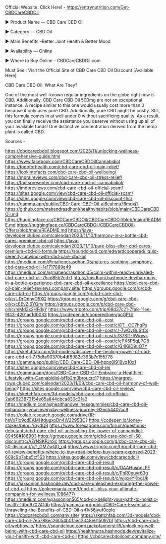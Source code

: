 Official Website: Click Here! - https://entrynutrition.com/Get-CBDCareCBDOil

► Product Name — CBD Care CBD Oil

► Category — CBD Oil

► Main Benefits –Better Joint Health & Better Mood

► Availability — Online

► Where to Buy Online – CBDCareCBDOil.com



Must See : Visit the Official Site of CBD Care CBD Oil Discount [Available Here]

CBD Care CBD Oil: What Are They?

One of the most well-known regular ingredients on the globe right now is CBD. Additionally, CBD Care CBD Oil 500mg are not an exceptional instance. A recipe similar to this one would usually cost more than 0 because it only uses pure CBD. Additionally, pure CBD might be costly. Still, this formula comes in at well under 0 without sacrificing quality. As a result, you can finally receive the assistance you deserve without using up all of your available funds! One distinctive concentration derived from the hemp plant is called CBD.

Sources - 

https://cbdcarecbdoil.blogspot.com/2023/11/unlocking-wellness-comprehensive-guide.html
https://www.facebook.com/CBDCareCBDOilCannabidiol
https://todoforhealth.com/cbd-care-cbd-oil-pain-relief/
https://lookintofacts.com/cbd-care-cbd-oil-wellbeing/
https://moralreviews.com/cbd-care-cbd-oil-stress-relief/
https://factspresenter.com/cbd-care-cbd-oil-cannabidiol/
https://imdbreviews.com/cbd-care-cbd-oil-official-scam/
https://sites.google.com/view/cbd-care-cbd-oil-official-scam/
https://sites.google.com/view/cbd-care-cbd-oil-discount-thc/
https://gamma.app/public/CBD-Care-CBD-Oil-al6cuhmu76mdxj1
https://github.com/mahendrasdhoni/healthyhabits/blob/main/CBDCareCBDOil.md
https://huggingface.co/CBDCareCBDOil/CBDCareCBDOil/blob/main/README.md
https://huggingface.co/CBDCareCBDOil/CBDCareCBDOil-Offers/blob/main/README.md
https://java-developer.clubeo.com/calendar/2023/11/10/harmony-in-a-bottle-cbd-cares-premium-cbd-oil
https://java-developer.clubeo.com/calendar/2023/11/10/pure-bliss-elixir-cbd-cares-premium-cbd-oil-formula
https://soundcloud.com/edwardcoopered/liquid-serenity-unwind-with-cbd-care-cbd-oil
https://medium.com/@mahendrasdhoni05/natures-soothing-symphony-cbd-care-cbd-oil-1e1717889e49
https://medium.com/@mahendrasdhoni05/calm-within-reach-unrivaled-cbd-care-cbd-oil-75cd85b2ed7f
https://msdhoni.hashnode.dev/harmony-in-a-bottle-experience-cbd-care-cbd-oil-excellence
https://cbd-care-cbd-oil-pain-relief-reviews.company.site/
https://groups.google.com/g/cbd-care-cbd-oil
https://groups.google.com/g/cbd-care-cbd-oil/c/UDrOnhyO5XQ
https://groups.google.com/g/cbd-care-cbd-oil/c/c8EvZl6YQrw
https://groups.google.com/g/cbd-care-cbd-oil/c/mMd3x2HFdyY
https://www.tripoto.com/trip/68d37c21-7fa8-11ee-9f43-4201ac1d0033
https://codepen.io/coopered/pen/poGPLjj
https://groups.google.com/g/cbd-care-cbd-oil--cost
https://groups.google.com/g/cbd-care-cbd-oil--cost/c/8T__CC7hqPs
https://groups.google.com/g/cbd-care-cbd-oil--cost/c/-7wOvGuStCs
https://groups.google.com/g/cbd-care-cbd-oil--cost/c/S7Sf1-AWqwk
https://groups.google.com/g/cbd-care-cbd-oil--cost/c/cPX5P5qLPG8
https://groups.google.com/g/cbd-care-cbd-oil--cost/c/G4KiiD9uO7Y
https://sketchfab.com/3d-models/discover-the-healing-power-of-cbd-care-cbd-oil-775dfa90370b4df8982e363b7c155778
https://gamma.app/public/CBD-Care-CBD-Oil-hppo0l910vq10x1
https://sites.google.com/view/cbd-care-cbd-oil-re/
https://gamma.app/docs/CBD-Care-CBD-Oil-Embrace-a-Healthier-Lifestyle-with-Cannabidiol-bf1b2m3broucrc1?
https://margret-rowe.clubeo.com/calendar/2023/11/09/cbd-care-cbd-oil-harmony-of-well-being?
https://sites.google.com/view/cbd-care-cbd-oil-review/
https://sketchfab.com/3d-models/cbd-care-cbd-oil-official-2ab6623873154e65a844dbca830c21a3
https://medium.com/@healthandwellnessgummies/cbd-care-cbd-oil-enhancing-your-everyday-wellness-journey-92ecb4407cc9
https://colab.research.google.com/drive/1R-hsVo7lo9cdEAMHtdugxoDn4W2295BC?
https://codepen.io/Joney-stokes/pen/LYqydQB
https://www.forexagone.com/forum/questions-debutants/cbd-care-cbd-oil-unleashing-the-power-of-cannabidiol-89458#186903
https://groups.google.com/g/cbd-care-cbd-oil-50-discount/c/AZrNSKPJnSc
https://groups.google.com/g/cbd-care-cbd-oil-50-discount/c/1_GMZwQO_o4
https://www.tripoto.com/trip/cbd-care-cbd-oil-review-benefits-where-to-buy-read-before-buy-scam-exposed-2023-609c9b7abe5cf163
https://sites.google.com/view/cbdcarecbdoil/
https://groups.google.com/g/cbd-care-cbd-oil-result
https://groups.google.com/g/cbd-care-cbd-oil-result/c/OAAHuspoLFE
https://groups.google.com/g/cbd-care-cbd-oil-result/c/PnR0euyr63g
https://groups.google.com/g/cbd-care-cbd-oil-result/c/wjpxeYKbgUk
https://jaxsonjon.hashnode.dev/cbd-care-unleashed-exploring-the-power-of-cbd-oil
https://pokexmania.com/t/cbd-oil-bliss-your-ultimate-companion-for-wellness.1086477/
https://medium.com/@jaxsonjon565/cbd-oil-delight-your-path-to-holistic-health-1dbd970241db
https://gamma.app/public/CBD-Care-Essentials-Unraveling-the-Benefits-of-CBD-Oil-s41v56jyuf0cplq
https://cbdcarecbdoil.company.site/
https://sketchfab.com/3d-models/cbd-care-cbd-oil-7e5788ec26054b01aec3348e615097b1
https://cbd-care-cbd-oil.webflow.io/
https://soundcloud.com/zackpfannerstill5/unlocking-well-being-with-cbd-care-cbd-oil
https://healthnutra.hashnode.dev/revitalize-your-health-with-cbd-care-cbd-oil
https://cbdcarecbdoilcost.company.site/
